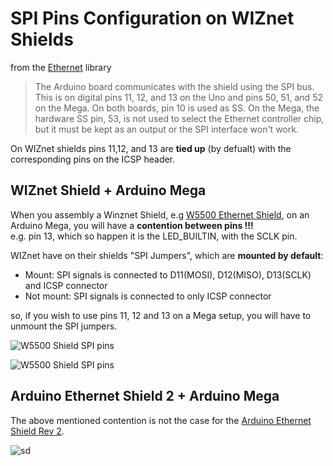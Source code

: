 # SPI Pins Configuration on WIZnet Shields

from the [Ethernet](https://www.arduino.cc/en/Reference/Ethernet) library

> The Arduino board communicates with the shield using the SPI bus.
This is on digital pins 11, 12, and 13 on the Uno and pins 50, 51, 
and 52 on the Mega. On both boards, pin 10 is used as SS. On the Mega,
the hardware SS pin, 53, is not used to select the Ethernet controller
chip, but it must be kept as an output or the SPI interface won't work.


On WIZnet shields pins 11,12, and 13 are **tied up** (by defualt) with the
corresponding pins on the ICSP header.

## WIZnet Shield + Arduino Mega

When you assembly a Winznet Shield, 
e.g [W5500 Ethernet Shield](https://docs.wiznet.io/Product/Open-Source-Hardware/w5500_ethernet_shield),
on an Arduino Mega, you will have a **contention between pins !!!**  
e.g. pin 13, which so happen it is the LED_BUILTIN, with the SCLK pin.  

WIZnet have on their shields "SPI Jumpers", which are **mounted by default**:
- Mount: SPI signals is connected to D11(MOSI), D12(MISO), D13(SCLK) and ICSP 
connector
- Not mount: SPI signals is connected to only ICSP connector

so, if you wish to use pins 11, 12 and 13 on a Mega setup, you will have to unmount the SPI jumpers.
  
![W5500 Shield SPI pins](img/W5500_shield_spi_pins.png)

![W5500 Shield SPI pins](img/W5500_shield_jumper.png)


## Arduino Ethernet Shield 2 + Arduino Mega
The above mentioned contention is not the case for
the [Arduino Ethernet Shield Rev 2](https://docs.arduino.cc/hardware/ethernet-shield-rev2).

![sd](img/arduino_ethernet_shield_rev2_schematics.png)

